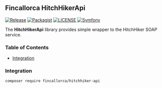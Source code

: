 ## Fincallorca HitchHikerApi

[![Release](https://img.shields.io/badge/Release-0.0.0-blue.svg?style=flat)](https://github.com/Fincallorca/HitchHikerApi/releases/tag/0.0.0)
[![Packagist](https://img.shields.io/badge/Packagist-0.0.0-blue.svg?style=flat)](https://packagist.org/packages/fincallorca/hitchhiker-api)
[![LICENSE](https://img.shields.io/badge/License-MIT-blue.svg?style=flat)](LICENSE)
[![Symfony](https://img.shields.io/badge/wsdltophp/packagebase-2.0.2-red.svg?style=flat)](https://github.com/WsdlToPhp/PackageGenerator)


The **HitchHikerApi** library provides simple wrapper to the HitchHiker SOAP service.

### Table of Contents

* [Integration](#integration)

### Integration

```bash
composer require fincallorca/hitchhiker-api
```